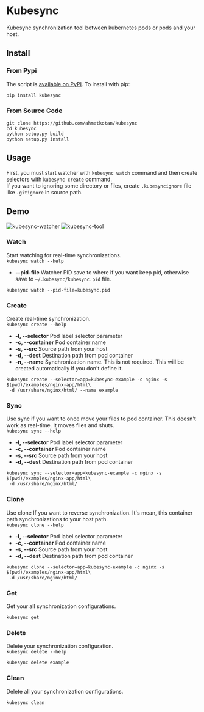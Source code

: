 # Kubesync
Kubesync synchronization tool between kubernetes pods or pods and your host.

## Install
### From Pypi

The script is [available on PyPI](https://pypi.org/project/kubesync/). To install with pip:
```shell script
pip install kubesync
```

### From Source Code

```shell script
git clone https://github.com/ahmetkotan/kubesync
cd kubesync
python setup.py build
python setup.py install
```

## Usage
First, you must start watcher with ``kubesync watch`` command and then create selectors with ``kubesync create`` command.  
If you want to ignoring some directory or files, create ``.kubesyncignore`` file like ``.gitignore`` in source path.


## Demo

![kubesync-watcher](examples/casts/kubesync-watcher.gif)
![kubesync-tool](examples/casts/kubesync-tool.gif)

### Watch
Start watching for real-time synchronizations.  
``kubesync watch --help``
* **--pid-file** Watcher PID save to where if you want keep pid, otherwise save to ``~/.kubesync/kubesync.pid`` file.
```shell script
kubesync watch --pid-file=kubesync.pid
```

### Create
Create real-time synchronization.  
``kubesync create --help``
* **-l, --selector** Pod label selector parameter
* **-c, --container** Pod container name
* **-s, --src** Source path from your host
* **-d, --dest** Destination path from pod container
* **-n, --name** Synchronization name. This is not required. This will be created automatically if you don't define it.

```shell script
kubesync create --selector=app=kubesync-example -c nginx -s $(pwd)/examples/nginx-app/html\
 -d /usr/share/nginx/html/ --name example
```

### Sync
Use sync if you want to once move your files to pod container. This doesn't work as real-time. It moves files and shuts.  
``kubesync sync --help``
* **-l, --selector** Pod label selector parameter
* **-c, --container** Pod container name
* **-s, --src** Source path from your host
* **-d, --dest** Destination path from pod container

```shell script
kubesync sync --selector=app=kubesync-example -c nginx -s $(pwd)/examples/nginx-app/html\
 -d /usr/share/nginx/html/
```

### Clone
Use clone If you want to reverse synchronization. It's mean, this container path synchronizations to your host path.  
``kubesync clone --help``
* **-l, --selector** Pod label selector parameter
* **-c, --container** Pod container name
* **-s, --src** Source path from your host
* **-d, --dest** Destination path from pod container
```shell script
kubesync clone --selector=app=kubesync-example -c nginx -s $(pwd)/examples/nginx-app/html\
 -d /usr/share/nginx/html/
```

### Get
Get your all synchronization configurations.
```shell script
kubesync get
```

### Delete
Delete your synchronization configuration.  
``kubesync delete --help``
```shell script
kubesync delete example
```

### Clean
Delete all your synchronization configurations.
```shell script
kubesync clean
```
